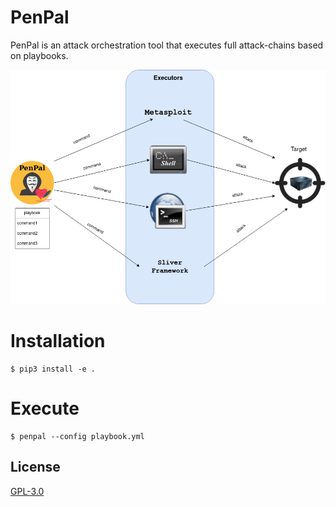 # PenPal

PenPal is an attack orchestration tool that executes full attack-chains based on playbooks.

![PenPal Schema](images/penpal-schema.png "PenPal Schema")

# Installation

```
$ pip3 install -e .
```

# Execute

```
$ penpal --config playbook.yml
```

## License

[GPL-3.0](LICENSE)

